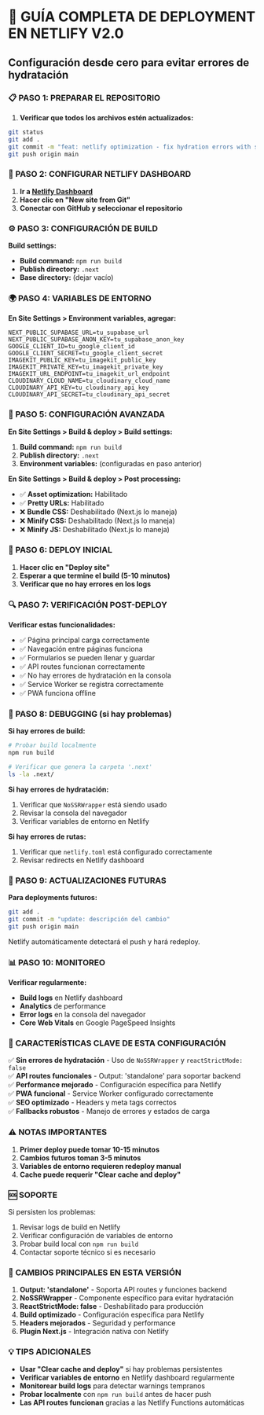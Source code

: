 # 🚀 GUÍA COMPLETA DE DEPLOYMENT EN NETLIFY V2.0
## Configuración desde cero para evitar errores de hydratación

### 📋 PASO 1: PREPARAR EL REPOSITORIO

1. **Verificar que todos los archivos estén actualizados:**
```bash
git status
git add .
git commit -m "feat: netlify optimization - fix hydration errors with standalone build"
git push origin main
```

### 🔧 PASO 2: CONFIGURAR NETLIFY DASHBOARD

1. **Ir a [Netlify Dashboard](https://app.netlify.com)**
2. **Hacer clic en "New site from Git"**
3. **Conectar con GitHub y seleccionar el repositorio**

### ⚙️ PASO 3: CONFIGURACIÓN DE BUILD

**Build settings:**
- **Build command:** `npm run build`
- **Publish directory:** `.next`
- **Base directory:** (dejar vacío)

### 🌍 PASO 4: VARIABLES DE ENTORNO

**En Site Settings > Environment variables, agregar:**

```
NEXT_PUBLIC_SUPABASE_URL=tu_supabase_url
NEXT_PUBLIC_SUPABASE_ANON_KEY=tu_supabase_anon_key
GOOGLE_CLIENT_ID=tu_google_client_id
GOOGLE_CLIENT_SECRET=tu_google_client_secret
IMAGEKIT_PUBLIC_KEY=tu_imagekit_public_key
IMAGEKIT_PRIVATE_KEY=tu_imagekit_private_key
IMAGEKIT_URL_ENDPOINT=tu_imagekit_url_endpoint
CLOUDINARY_CLOUD_NAME=tu_cloudinary_cloud_name
CLOUDINARY_API_KEY=tu_cloudinary_api_key
CLOUDINARY_API_SECRET=tu_cloudinary_api_secret
```

### 🔄 PASO 5: CONFIGURACIÓN AVANZADA

**En Site Settings > Build & deploy > Build settings:**

1. **Build command:** `npm run build`
2. **Publish directory:** `.next`
3. **Environment variables:** (configuradas en paso anterior)

**En Site Settings > Build & deploy > Post processing:**
- ✅ **Asset optimization:** Habilitado
- ✅ **Pretty URLs:** Habilitado  
- ❌ **Bundle CSS:** Deshabilitado (Next.js lo maneja)
- ❌ **Minify CSS:** Deshabilitado (Next.js lo maneja)
- ❌ **Minify JS:** Deshabilitado (Next.js lo maneja)

### 🚀 PASO 6: DEPLOY INICIAL

1. **Hacer clic en "Deploy site"**
2. **Esperar a que termine el build (5-10 minutos)**
3. **Verificar que no hay errores en los logs**

### 🔍 PASO 7: VERIFICACIÓN POST-DEPLOY

**Verificar estas funcionalidades:**
- ✅ Página principal carga correctamente
- ✅ Navegación entre páginas funciona
- ✅ Formularios se pueden llenar y guardar
- ✅ API routes funcionan correctamente
- ✅ No hay errores de hydratación en la consola
- ✅ Service Worker se registra correctamente
- ✅ PWA funciona offline

### 🐛 PASO 8: DEBUGGING (si hay problemas)

**Si hay errores de build:**
```bash
# Probar build localmente
npm run build

# Verificar que genera la carpeta '.next'
ls -la .next/
```

**Si hay errores de hydratación:**
1. Verificar que `NoSSRWrapper` está siendo usado
2. Revisar la consola del navegador
3. Verificar variables de entorno en Netlify

**Si hay errores de rutas:**
1. Verificar que `netlify.toml` está configurado correctamente
2. Revisar redirects en Netlify dashboard

### 🔄 PASO 9: ACTUALIZACIONES FUTURAS

**Para deployments futuros:**
```bash
git add .
git commit -m "update: descripción del cambio"
git push origin main
```

Netlify automáticamente detectará el push y hará redeploy.

### 📊 PASO 10: MONITOREO

**Verificar regularmente:**
- **Build logs** en Netlify dashboard
- **Analytics** de performance
- **Error logs** en la consola del navegador
- **Core Web Vitals** en Google PageSpeed Insights

### 🎯 CARACTERÍSTICAS CLAVE DE ESTA CONFIGURACIÓN

✅ **Sin errores de hydratación** - Uso de `NoSSRWrapper` y `reactStrictMode: false`  
✅ **API routes funcionales** - Output: 'standalone' para soportar backend  
✅ **Performance mejorado** - Configuración específica para Netlify  
✅ **PWA funcional** - Service Worker configurado correctamente  
✅ **SEO optimizado** - Headers y meta tags correctos  
✅ **Fallbacks robustos** - Manejo de errores y estados de carga  

### ⚠️ NOTAS IMPORTANTES

1. **Primer deploy puede tomar 10-15 minutos**
2. **Cambios futuros toman 3-5 minutos**
3. **Variables de entorno requieren redeploy manual**
4. **Cache puede requerir "Clear cache and deploy"**

### 🆘 SOPORTE

Si persisten los problemas:
1. Revisar logs de build en Netlify
2. Verificar configuración de variables de entorno
3. Probar build local con `npm run build`
4. Contactar soporte técnico si es necesario

### 🔧 CAMBIOS PRINCIPALES EN ESTA VERSIÓN

1. **Output: 'standalone'** - Soporta API routes y funciones backend
2. **NoSSRWrapper** - Componente específico para evitar hydratación
3. **ReactStrictMode: false** - Deshabilitado para producción
4. **Build optimizado** - Configuración específica para Netlify
5. **Headers mejorados** - Seguridad y performance
6. **Plugin Next.js** - Integración nativa con Netlify

### 💡 TIPS ADICIONALES

- **Usar "Clear cache and deploy"** si hay problemas persistentes
- **Verificar variables de entorno** en Netlify dashboard regularmente
- **Monitorear build logs** para detectar warnings tempranos
- **Probar localmente** con `npm run build` antes de hacer push
- **Las API routes funcionan** gracias a las Netlify Functions automáticas 